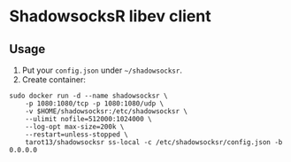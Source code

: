 # ShadowsocksR libev client    

## Usage  

1. Put your `config.json` under `~/shadowsocksr`.  
2. Create container: 
```
sudo docker run -d --name shadowsocksr \
    -p 1080:1080/tcp -p 1080:1080/udp \
    -v $HOME/shadowsocksr:/etc/shadowsocksr \
    --ulimit nofile=512000:1024000 \
    --log-opt max-size=200k \
    --restart=unless-stopped \
    tarot13/shadowsocksr ss-local -c /etc/shadowsocksr/config.json -b 0.0.0.0
```